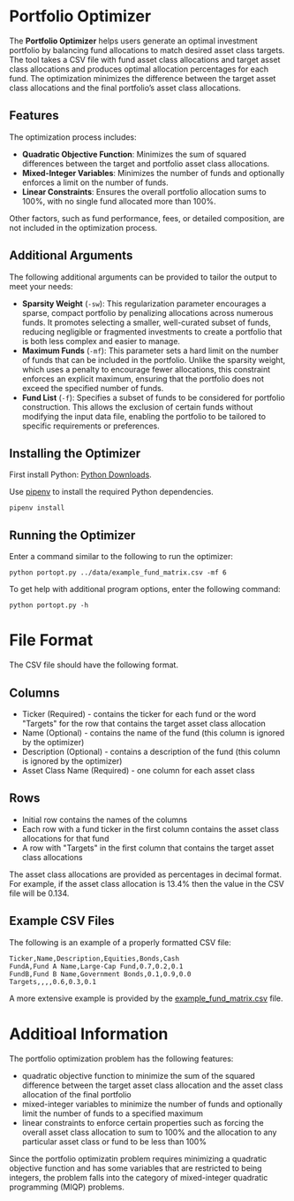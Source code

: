 # Portfolio Optimizer
The **Portfolio Optimizer** helps users generate an optimal investment portfolio
by balancing fund allocations to match desired asset class targets. The tool
takes a CSV file with fund asset class allocations and target asset class
allocations and produces optimal allocation percentages for each fund. The
optimization minimizes the difference between the target asset class allocations
and the final portfolio’s asset class allocations.

## Features

The optimization process includes:
- **Quadratic Objective Function**: Minimizes the sum of squared differences
between the target and portfolio asset class allocations.
- **Mixed-Integer Variables**: Minimizes the number of funds and optionally
enforces a limit on the number of funds.
- **Linear Constraints**: Ensures the overall portfolio allocation sums to 100%,
with no single fund allocated more than 100%.

Other factors, such as fund performance, fees, or detailed composition, are not
included in the optimization process.

## Additional Arguments
The following additional arguments can be provided to tailor the output to meet
your needs:

* **Sparsity Weight** (`-sw`): This regularization parameter encourages a
sparse, compact portfolio by penalizing allocations across numerous funds. It
promotes selecting a smaller, well-curated subset of funds, reducing negligible
or fragmented investments to create a portfolio that is both less complex and
easier to manage.
* **Maximum Funds** (`-mf`): This parameter sets a hard limit on the number of
funds that can be included in the portfolio. Unlike the sparsity weight, which
uses a penalty to encourage fewer allocations, this constraint enforces an
explicit maximum, ensuring that the portfolio does not exceed the specified
number of funds.
* **Fund List** (`-f`): Specifies a subset of funds to be considered for
portfolio construction. This allows the exclusion of certain funds without
modifying the input data file, enabling the portfolio to be tailored to
specific requirements or preferences.

## Installing the Optimizer
First install Python: [Python Downloads](https://www.python.org/downloads/).

Use [pipenv](https://pipenv.pypa.io/en/latest/) to install the required Python
dependencies.
```
pipenv install
```

## Running the Optimizer
Enter a command similar to the following to run the optimizer:
```
python portopt.py ../data/example_fund_matrix.csv -mf 6
```
To get help with additional program options, enter the following command:
```
python portopt.py -h
```

# File Format
The CSV file should have the following format.
## Columns
* Ticker (Required) - contains the ticker for each fund or the word
  "Targets" for the row that contains the target asset class allocation
* Name (Optional) - contains the name of the fund (this column is
  ignored by the optimizer)
* Description (Optional) - contains a description of the fund (this
  column is ignored by the optimizer)
* Asset Class Name (Required) - one column for each asset class

## Rows
* Initial row contains the names of the columns
* Each row with a fund ticker in the first column contains the asset class
  allocations for that fund
* A row with "Targets" in the first column that contains the target asset
  class allocations

The asset class allocations are provided as percentages in decimal format.  For
example, if the asset class allocation is 13.4% then the value in the CSV file
will be 0.134.

## Example CSV Files
The following is an example of a properly formatted CSV file:

``` csv
Ticker,Name,Description,Equities,Bonds,Cash
FundA,Fund A Name,Large-Cap Fund,0.7,0.2,0.1
FundB,Fund B Name,Government Bonds,0.1,0.9,0.0
Targets,,,,0.6,0.3,0.1
```

A more extensive example is provided by the
[example_fund_matrix.csv](https://github.com/jmmaloney3/portopt/blob/main/data/example_fund_matrix.csv)
file.

# Additioal Information
The portfolio optimization problem has the following features:
* quadratic objective function to minimize the sum of the squared difference
between the target asset class allocation and the asset class allocation of
the final portfolio
* mixed-integer variables to minimize the number of funds and optionally limit
the number of funds to a specified maximum
* linear constraints to enforce certain properties such as forcing the overall
asset class allocation to sum to 100% and the allocation to any particular asset
class or fund to be less than 100%

Since the portfolio optimizatin problem requires minimizing a quadratic
objective function and has some variables that are restricted to being integers,
the problem falls into the category of mixed-integer quadratic programming
(MIQP) problems.